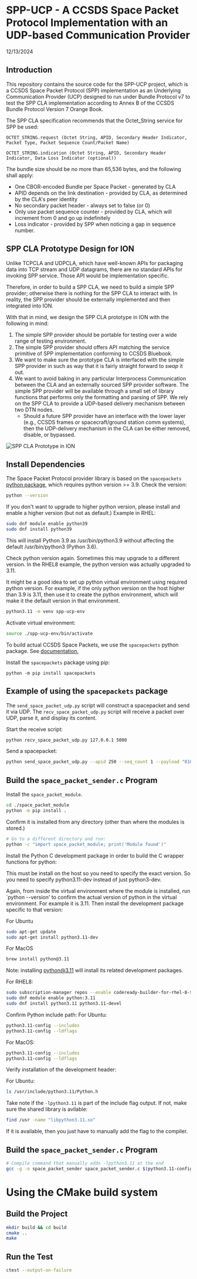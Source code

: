 # SPP-UCP - A CCSDS Space Packet Protocol Implementation with an UDP-based Communication Provider

12/13/2024

## Introduction

This repository contains the source code for the SPP-UCP project, which is a CCSDS Space Packet Protocol (SPP) implementation as an Underlying Communication Provider (UCP) designed to run under Bundle Protocol v7 to test the SPP CLA implementation according to Annex B of the CCSDS Bundle Protocol Version 7 Orange Book.

The SPP CLA specification recommends that the Octet_String service for SPP be used:

```text
OCTET_STRING.request (Octet String, APID, Secondary Header Indicator, Packet Type, Packet Sequence Count/Packet Name) 

OCTET_STRING.indication (Octet String, APID, Secondary Header Indicator, Data Loss Indicator (optional))
```

The bundle size should be no more than 65,536 bytes, and the following shall apply:

- One CBOR-encoded Bundle per Space Packet - generated by CLA
- APID depends on the link destination - provided by CLA, as determined by the CLA's peer identity
- No secondary packet header - always set to false (or 0)
- Only use packet sequence counter - provided by CLA, which will increment from 0 and go up indefinitely
- Loss indicator - provided by SPP when noticing a gap in sequence number.

## SPP CLA Prototype Design for ION

Unlike TCPCLA and UDPCLA, which have well-known APIs for packaging data into TCP stream and UDP datagrams, there are no standard APIs for invoking SPP service. Those API would be implementation specific.

Therefore, in order to build a SPP CLA, we need to build a simple SPP provider; otherwise there is nothing for the SPP CLA to interact with. In reality, the SPP provider should be externally implemented and then integrated into ION.

With that in mind, we design the SPP CLA prototype in ION with the following in mind:

1. The simple SPP provider should be portable for testing over a wide range of testing environment. 
2. The simple SPP provider should offers API matching the service primitive of SPP implementation conforming to CCSDS Bluebook.
3. We want to make sure the prototype CLA is interfaced with the simple SPP provider in such as way that it is fairly straight forward to _swap_ it out.
4. We want to avoid baking in any particular Interprocess Communication between the CLA and an externally sourced SPP provider software. The simple SPP provider will be available through a small set of library functions that performs only the formatting and parsing of SPP. We rely on the SPP CLA to provide a UDP-based delivery mechanism between two DTN nodes.
   - Should a future SPP provider have an interface with the lower layer (e.g., CCSDS frames or spacecraft/ground station comm systems), then the UDP-delivery mechanism in the CLA can be either removed, disable, or bypassed.

![SPP CLA Prototype in ION](./spp-cla-prototype.png)

## Install Dependencies

The Space Packet Protocol provider library is based on the `spacepackets` [python package](https://pypi.org/project/spacepackets/), which requires python version >= 3.9. Check the version:

```bash
python --version
```

If you don't want to upgrade to higher python version, please install and enable a higher version (but not as default.) Example in RHEL:

```bash
sudo dnf module enable python39
sudo dnf install python39
```

This will install Python 3.9 as /usr/bin/python3.9 without affecting the default /usr/bin/python3 (Python 3.6).

Check python version again. Sometimes this may upgrade to a different version. In the RHEL8 example, the python version was actually upgraded to 3.11.

It might be a good idea to set up python virtual environment using required python version. For example, if the only python version on the host higher than 3.9 is 3.11, then use it to create the python environment, which will make it the default version in that environment.

```bash
python3.11 -m venv spp-ucp-env
```

Activate virtual environment:

```bash
source ./spp-ucp-env/bin/activate
```

To build actual CCSDS Space Packets, we use the `spacepackets` python package. See [documentation.](https://spacepackets.readthedocs.io/en/latest/examples.html)

Install the `spacepackets` package using pip: 

```
python -m pip install spacepackets
```

## Example of using the `spacepackets` package

The `send_space_packet_udp.py` script will construct a spacepacket and send it via UDP. The `recv_space_packet_udp.py` script will receive a packet over UDP, parse it, and display its content.

Start the receive script:

```bash
python recv_space_packet_udp.py 127.0.0.1 5000
```

Send a spacepacket:

```bash
python send_space_packet_udp.py --apid 250 --seq_count 1 --payload "01020304" 127.0.0.1 5000
```

## Build the `space_packet_sender.c` Program

Install the `space_packet_module`.

``` bash
cd ./space_packet_module
python -m pip install .
```

Confirm it is installed from any directory (other than where the modules is stored.)

```bash
# Go to a different directory and run:
python -c "import space_packet_module; print('Module found')"
```

Install the Python C development package in order to  build the C wrapper functions for python:

This must be install on the host so you need to specify the exact version. So you need to specify python3.11-dev instead of just python3-dev.

Again, from inside the virtual environment where the module is installed, run `python --version' to confirm the actual version of python in the virtual environment. For example it is 3.11. Then install the development package specific to that version:

For Ubuntu
```bash
sudo apt-get update
sudo apt-get install python3.11-dev
```

For MacOS
```bash
brew install python@3.11
```
Note: installing  python@3.11 will install its related development packages.

For RHEL8:
```bash
sudo subscription-manager repos --enable codeready-builder-for-rhel-8-$(arch)-rpms
sudo dnf module enable python:3.11
sudo dnf install python3.11 python3.11-devel
```

Confirm Python include path:
For  Ubuntu:
```bash
python3.11-config --includes
python3.11-config --ldflags
```

For MacOS:
```bash
python3.11-config --includes
python3.11-config --ldflags
```

Verify installation of the development header:

For Ubuntu:
```bash
ls /usr/include/python3.11/Python.h
```

Take note if the `-lpython3.11` is part of the include flag output. If not, make sure the shared library is avilable:

```bash
find /usr -name "libpython3.11.so"
```

If it is available, then you just have to manually add the flag to the compiler.

## Build the `space_packet_sender.c` Program

```bash
# Compile command that manually adds -lpython3.11 at the end
gcc -g -o space_packet_sender space_packet_sender.c $(python3.11-config --includes) $(python3.11-config --ldflags) $(python3.11-config --libs) -lpython3.11
```

# Using the CMake build system

## Build the Project

```bash
mkdir build && cd build
cmake ..
make
```
## Run the Test

```bash
ctest --output-on-failure
```



